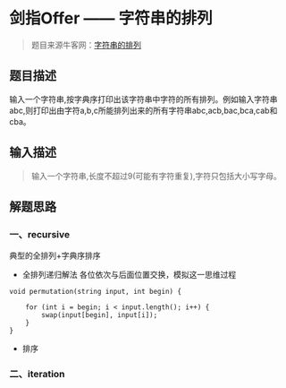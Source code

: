 # 剑指Offer —— 字符串的排列
> 题目来源牛客网：[字符串的排列](https://www.nowcoder.com/practice/fe6b651b66ae47d7acce78ffdd9a96c7?tpId=13&tqId=11180&tPage=2&rp=2&ru=/ta/coding-interviews&qru=/ta/coding-interviews/question-ranking)

## 题目描述
输入一个字符串,按字典序打印出该字符串中字符的所有排列。例如输入字符串abc,则打印出由字符a,b,c所能排列出来的所有字符串abc,acb,bac,bca,cab和cba。

## 输入描述
> 输入一个字符串,长度不超过9(可能有字符重复),字符只包括大小写字母。

## 解题思路
### 一、recursive
典型的全排列+字典序排序

- 全排列递归解法
各位依次与后面位置交换，模拟这一思维过程

```
void permutation(string input, int begin) {

    for (int i = begin; i < input.length(); i++) {
        swap(input[begin], input[i]);
    }
}
```

- 排序

### 二、iteration



